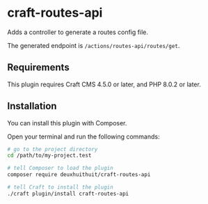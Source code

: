 # craft-routes-api

Adds a controller to generate a routes config file.

The generated endpoint is `/actions/routes-api/routes/get`.

## Requirements

This plugin requires Craft CMS 4.5.0 or later, and PHP 8.0.2 or later.

## Installation

You can install this plugin with Composer.

Open your terminal and run the following commands:

```bash
# go to the project directory
cd /path/to/my-project.test

# tell Composer to load the plugin
composer require deuxhuithuit/craft-routes-api

# tell Craft to install the plugin
./craft plugin/install craft-routes-api
```
